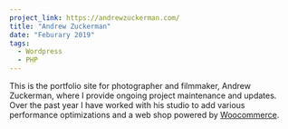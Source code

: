 ```yaml
---
project_link: https://andrewzuckerman.com/
title: "Andrew Zuckerman"
date: "Feburary 2019"
tags:
  - Wordpress
  - PHP
---
```


This is the portfolio site for photographer and filmmaker, Andrew Zuckerman, where I provide ongoing project maintenance and updates. Over the past year I have worked with his studio to add various performance optimizations and a web shop powered by [Woocommerce][woo].

[woo]: https://woocommerce.com/
